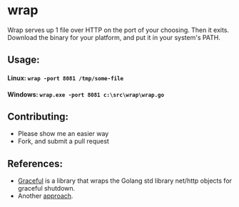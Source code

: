 # wrap

Wrap serves up 1 file over HTTP on the port of your choosing. Then it exits.
Download the binary for your platform, and put it in your system's PATH.

## Usage:

#### Linux: `wrap -port 8081 /tmp/some-file`

#### Windows: `wrap.exe -port 8081 c:\src\wrap\wrap.go`

## Contributing:

* Please show me an easier way
* Fork, and submit a pull request

## References:

* [Graceful](https://github.com/tylerb/graceful) is a library that wraps the Golang std library net/http objects
for graceful shutdown.
* Another [approach](http://www.hydrogen18.com/blog/stop-listening-http-server-go.html).
